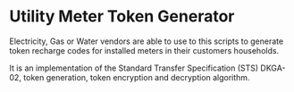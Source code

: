 # Utility Meter Token Generator

Electricity, Gas or Water vendors are able to use to this scripts to generate token recharge codes for installed meters in their customers households.

It is an implementation of the Standard Transfer Specification (STS) DKGA-02, token generation, token encryption and decryption algorithm.
